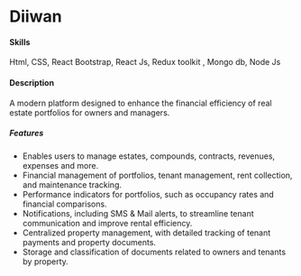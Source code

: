 # Diiwan
<h4>Skills</h4>
Html, CSS, React Bootstrap, React Js, Redux toolkit , Mongo db, Node Js

<h4>Description</h4>
A modern platform designed to enhance the financial efficiency of real estate portfolios for owners and
managers.
<h5>Features</h5>
<ul>
  <li>Enables users to manage estates, compounds, contracts, revenues, expenses and more.</li>
  <li>Financial management of portfolios, tenant management, rent collection, and maintenance tracking.
</li>
  <li>Performance indicators for portfolios, such as occupancy rates and financial comparisons.
</li>
  <li>Notifications, including SMS & Mail alerts, to streamline tenant communication and improve rental efficiency.
</li>
  <li>Centralized property management, with detailed tracking of tenant payments and property documents.
</li>
  <li>Storage and classification of documents related to owners and tenants by property.
</li>
</ul>
